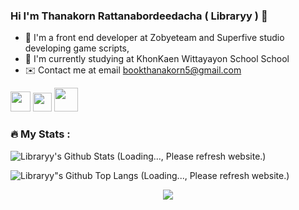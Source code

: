 ### Hi I'm Thanakorn Rattanabordeedacha ( Libraryy ) 👋

- 🔭 I'm a front end developer at Zobyeteam and Superfive studio developing game scripts,
- 🌱 I'm currently studying at KhonKaen Wittayayon School School
- ✉️ Contact me at email bookthanakorn5@gmail.com

[<img width="32px" src="https://media.discordapp.net/attachments/1079080782804549642/1142211181721952476/1200px-Facebook_f_logo_28202129.png?width=671&height=671" />](https://www.facebook.com/thanakorn.rattanabodeedacha)
[<img width="30px" src="https://media.discordapp.net/attachments/1079080782804549642/1142212499165413477/Instagram_logo_2022.png?width=671&height=671" />](https://www.instagram.com/librarylibraryy/)
[<img width="38px" src="https://media.discordapp.net/attachments/1079080782804549642/1142211943680188566/636e0a6a49cf127bf92de1e2_icon_clyde_blurple_RGB.png" />](https://discord.gg/sJ6PJ7C)

### :fire: My Stats :

![ Libraryy's Github Stats (Loading..., Please refresh website.) ](https://github-readme-stats-seven-dun-61.vercel.app/api?username=InTheLibraryy&hide=issues,contribs&show_icons=true&theme=radical)

![ Libraryy"s Github Top Langs (Loading..., Please refresh website.) ](https://github-readme-stats-seven-dun-61.vercel.app/api/top-langs/?username=InTheLibraryy&show_icons=true&theme=radical)

<p align=center>
  <a href="https://skillicons.dev">
    <img src="https://skillicons.dev/icons?i=lua,dart,flutter,html,css,js,tailwind,vue,react,nodejs,mysql,git,github,githubactions" />
  </a>
</p>
